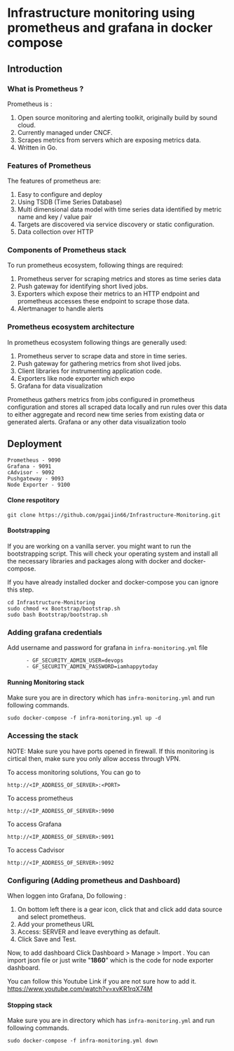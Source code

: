 # Infrastructure monitoring using prometheus and grafana in docker compose

## Introduction

### What is Prometheus ?

Prometheus is : <br>

1. Open source monitoring and alerting toolkit, originally build by sound cloud.
2. Currently managed under CNCF.
3. Scrapes metrics from servers which are exposing metrics data.
4. Written in Go.

### Features of Prometheus

The features of prometheus are:
1. Easy to configure and deploy
2. Using TSDB (Time Series Database)
3. Multi dimensional data model with time series data identified by metric name and key / value pair
4. Targets are discovered via service discovery or static configuration.
5. Data collection over HTTP

### Components of Prometheus stack

To run prometheus ecosystem, following things are required:
1. Prometheus server for scraping metrics and stores as time series data
2. Push gateway for identifying short lived jobs.
3. Exporters which expose their metrics to an HTTP endpoint and prometheus accesses these endpoint to scrape those data.
3. Alertmanager to handle alerts

### Prometheus ecosystem architecture

In prometheus ecosystem following things are generally used:
1. Prometheus server to scrape data and store in time series.
2. Push gateway for gathering metrics from shot lived jobs.
3. Client libraries for instrumenting application code.
4. Exporters like node exporter which expo
5. Grafana for data visualization

Prometheus gathers metrics from jobs configured in prometheus configuration and stores all scraped data locally and run rules over this data to either aggregate and record new time series from existing data or generated alerts. Grafana or any other data visualization toolo 

## Deployment
```
Prometheus - 9090
Grafana - 9091
cAdvisor - 9092
Pushgateway - 9093
Node Exporter - 9100
```


#### Clone respotitory

```
git clone https://github.com/pgaijin66/Infrastructure-Monitoring.git
```

#### Bootstrapping

If you are working on a vanilla server. you might want to run the bootstrapping script. This will check your operating system and install all the necessary libraries and packages along with docker and docker-compose.

If you have already installed docker and docker-compose you can ignore this step.
```
cd Infrastructure-Monitoring
sudo chmod +x Bootstrap/bootstrap.sh
sudo bash Bootstrap/bootstrap.sh
```

### Adding grafana credentials

Add username and password for grafana in <code>infra-monitoring.yml</code> file
```
      - GF_SECURITY_ADMIN_USER=devops
      - GF_SECURITY_ADMIN_PASSWORD=iamhappytoday
```

#### Running Monitoring stack

Make sure you are in directory which has <code>infra-monitoring.yml</code> and run following commands.
```
sudo docker-compose -f infra-monitoring.yml up -d
```

### Accessing the stack
NOTE: Make sure you have ports opened in firewall. If this monitoring is cirtical then, make sure you only allow access through VPN.

To access monitoring solutions, You can go to 
```
http://<IP_ADDRESS_OF_SERVER>:<PORT>
```

To access prometheus 
```
http://<IP_ADDRESS_OF_SERVER>:9090
```

To access Grafana 
```
http://<IP_ADDRESS_OF_SERVER>:9091
```

To access Cadvisor 
```
http://<IP_ADDRESS_OF_SERVER>:9092
```

### Configuring  (Adding prometheus and Dashboard)

When loggen into Grafana, Do following :
1. On bottom left there is a gear icon, click that and click add data source and select prometheus.
2. Add your prometheus URL
3. Access: SERVER and leave everything as default.
4. Click Save and Test.

Now, to add dashboard Click Dashboard > Manage > Import . You can import json file or just write "<b>1860</b>" which is the code for node exporter dashboard.

You can follow this Youtube Link if you are not sure how to add it.
https://www.youtube.com/watch?v=xvKR1rqX74M

#### Stopping stack

Make sure you are in directory which has <code>infra-monitoring.yml</code> and run following commands.
```
sudo docker-compose -f infra-monitoring.yml down
```
